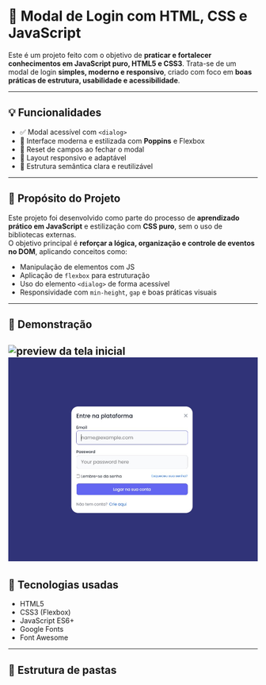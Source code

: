 # 🔐 Modal de Login com HTML, CSS e JavaScript

Este é um projeto feito com o objetivo de **praticar e fortalecer conhecimentos em JavaScript puro, HTML5 e CSS3**. Trata-se de um modal de login **simples, moderno e responsivo**, criado com foco em **boas práticas de estrutura, usabilidade e acessibilidade**.

---

## 💡 Funcionalidades

- ✅ Modal acessível com `<dialog>`
- 🎨 Interface moderna e estilizada com **Poppins** e Flexbox
- 🧼 Reset de campos ao fechar o modal
- 📱 Layout responsivo e adaptável
- 🧠 Estrutura semântica clara e reutilizável

---
## 🧪 Propósito do Projeto

Este projeto foi desenvolvido como parte do processo de **aprendizado prático em JavaScript** e estilização com **CSS puro**, sem o uso de bibliotecas externas.  
O objetivo principal é **reforçar a lógica, organização e controle de eventos no DOM**, aplicando conceitos como:

- Manipulação de elementos com JS
- Aplicação de `flexbox` para estruturação
- Uso do elemento `<dialog>` de forma acessível
- Responsividade com `min-height`, `gap` e boas práticas visuais

---
## 📸 Demonstração

![preview da tela inicial](src/assets/tela-incial.jpg)
![preview do modal](src/assets/modal.jpg)
---

## 🚀 Tecnologias usadas

- HTML5
- CSS3 (Flexbox)
- JavaScript ES6+
- Google Fonts
- Font Awesome

---

## 📁 Estrutura de pastas
